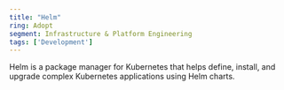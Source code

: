 ```yaml
---
title: "Helm"
ring: Adopt
segment: Infrastructure & Platform Engineering
tags: ['Development']
---
```

Helm is a package manager for Kubernetes that helps define, install, and upgrade complex Kubernetes applications using Helm charts.
